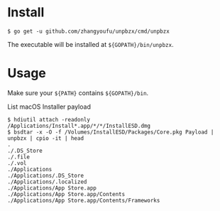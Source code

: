 # Install

```
$ go get -u github.com/zhangyoufu/unpbzx/cmd/unpbzx
```
The executable will be installed at `${GOPATH}/bin/unpbzx`.

# Usage

Make sure your `${PATH}` contains `${GOPATH}/bin`.

List macOS Installer payload
```
$ hdiutil attach -readonly /Applications/Install*.app/*/*/InstallESD.dmg
$ bsdtar -x -O -f /Volumes/InstallESD/Packages/Core.pkg Payload | unpbzx | cpio -it | head
.
./.DS_Store
./.file
./.vol
./Applications
./Applications/.DS_Store
./Applications/.localized
./Applications/App Store.app
./Applications/App Store.app/Contents
./Applications/App Store.app/Contents/Frameworks
```
